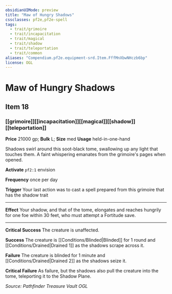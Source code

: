 ```yaml
---
obsidianUIMode: preview
title: "Maw of Hungry Shadows"
cssclasses: pf2e,pf2e-spell
tags:
  - trait/grimoire
  - trait/incapacitation
  - trait/magical
  - trait/shadow
  - trait/teleportation
  - trait/common
aliases: "Compendium.pf2e.equipment-srd.Item.FffMnXbwNHczb6bp"
license: OGL
---
```

# Maw of Hungry Shadows
## Item 18
### [[grimoire]][[incapacitation]][[magical]][[shadow]][[teleportation]]


**Price** 21000 gp; 
**Bulk** L; **Size** med
**Usage** held-in-one-hand

Shadows swirl around this soot-black tome, swallowing up any light that touches them. A faint whispering emanates from the grimoire's pages when opened.

**Activate** `pf2:1` envision

**Frequency** once per day

**Trigger** Your last action was to cast a spell prepared from this grimoire that has the shadow trait

* * *

**Effect** Your shadow, and that of the tome, elongates and reaches hungrily for one foe within 30 feet, who must attempt a Fortitude save.

* * *

**Critical Success** The creature is unaffected.

**Success** The creature is [[Conditions/Blinded|Blinded]] for 1 round and [[Conditions/Drained|Drained 1]] as the shadows scrape across it.

**Failure** The creature is blinded for 1 minute and [[Conditions/Drained|Drained 2]] as the shadows seize it.

**Critical Failure** As failure, but the shadows also pull the creature into the tome, teleporting it to the Shadow Plane.

*Source: Pathfinder Treasure Vault*
*OGL*